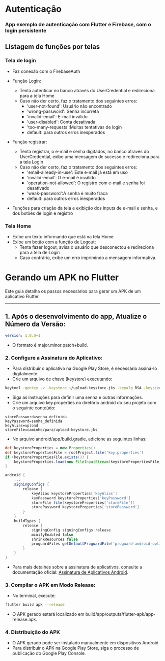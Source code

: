 # Autenticação

### App exemplo de autenticação com Flutter e Firebase, com o login persistente

## Listagem de funções por telas

### Tela de login

- Faz conexão com o FirebaseAuth
- Função Login:
  - Tenta autenticar no banco através do UserCredential e redireciona para a tela Home
  - Caso não der certo, faz o tratamento dos seguintes erros:
    - 'user-not-found': Usuário não encontrado
    - 'wrong-password': Senha incorreta
    - 'invalid-email': E-mail inválido
    - 'user-disabled': Conta desativada
    - 'too-many-requests':Muitas tentativas de login 
    - default: para outros erros inesperados

- Função registrar:
  - Tenta registrar, o e-mail e senha digitados, no banco através do UserCredential, exibe uma mensagem de sucesso e redireciona para a tela Login
  - Caso não der certo, faz o tratamento dos seguintes erros:
    - 'email-already-in-use': Este e-mail já está em uso
    - 'invalid-email': O e-mail é inválido
    - 'operation-not-allowed': O registro com e-mail e senha foi desativado
    - 'weak-password':A senha é muito fraca
    - default: para outros erros inesperados

- Funções para criação da tela e exibição dos inputs de e-mail e senha, e dos botões de login e registro

### Tela Home

- Exibe um texto informando que está na tela Home
- Exibe um botão com a função de Logout:
  - Tenta fazer logout, avisa o usuário que desconectou e redireciona para a tela de Login
  - Caso contrário, exibe um erro imprimindo a mensagem informativa.


#

# Gerando um APK no Flutter

Este guia detalha os passos necessários para gerar um APK de um aplicativo Flutter.

---

## 1. Após o desenvolvimento do app, Atualize o Número da Versão:

```yaml
version: 1.0.0+1
```

- O formato é major.minor.patch+build.

### 2. Configure a Assinatura do Aplicativo:

- Para distribuir o aplicativo na Google Play Store, é necessário assiná-lo digitalmente.
- Crie um arquivo de chave (keystore) executando:

```bash
keytool -genkey -v -keystore ~/upload-keystore.jks -keyalg RSA -keysize 2048 -validity 10000 -alias upload
```

- Siga as instruções para definir uma senha e outras informações.
- Crie um arquivo key.properties no diretório android do seu projeto com o seguinte conteúdo:

```properties
storePassword=senha_definida
keyPassword=senha_definida
keyAlias=upload
storeFile=caminho/para/upload-keystore.jks
```
- No arquivo android/app/build.gradle, adicione as seguintes linhas:

```groovy
def keystoreProperties = new Properties()
def keystorePropertiesFile = rootProject.file('key.properties')
if (keystorePropertiesFile.exists()) {
    keystoreProperties.load(new FileInputStream(keystorePropertiesFile))
}

android {
    ...
    signingConfigs {
        release {
            keyAlias keystoreProperties['keyAlias']
            keyPassword keystoreProperties['keyPassword']
            storeFile file(keystoreProperties['storeFile'])
            storePassword keystoreProperties['storePassword']
        }
    }
    buildTypes {
        release {
            signingConfig signingConfigs.release
            minifyEnabled false
            shrinkResources false
            proguardFiles getDefaultProguardFile('proguard-android-optimize.txt'), 'proguard-rules.pro'
        }
    }
}
```
- Para mais detalhes sobre a assinatura de aplicativos, consulte a documentação oficial: [Assinatura de Aplicativos Android](https://docs.flutter.dev/deployment/android#signing-the-app).

### 3. Compilar o APK em Modo Release:

- No terminal, execute: 

```bash
flutter build apk --release
```

- O APK gerado estará localizado em build/app/outputs/flutter-apk/app-release.apk.

### 4. Distribuição do APK

- O APK gerado pode ser instalado manualmente em dispositivos Android.
- Para distribuir o APK na Google Play Store, siga o processo de publicação do Google Play Console.
